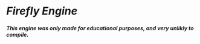 # *Firefly Engine* <br />
##### This engine was only made for educational purposes, and very unlikly to compile.
